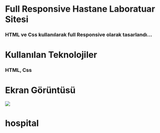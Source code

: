 <h1> Full Responsive Hastane Laboratuar Sitesi </h1>

<h3>HTML ve Css kullanılarak full Responsive olarak tasarlandı...  </h3>

<h1>Kullanılan Teknolojiler </h1>

<h3>HTML, Css  </h3>

<h1>Ekran Görüntüsü </h1>



![](hospital.gif)
# hospital

